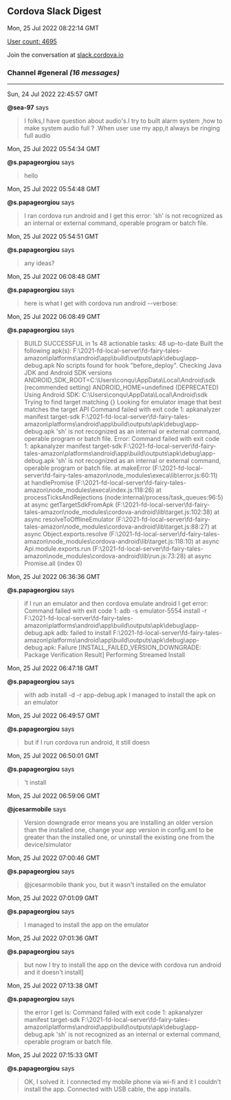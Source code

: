 ## Cordova Slack Digest
Mon, 25 Jul 2022 08:22:14 GMT

[User count: 4695](https://cordova.slack.com/)


Join the conversation at [slack.cordova.io](http://slack.cordova.io/)

### __Channel #general__ _(16 messages)_
---

Sun, 24 Jul 2022 22:45:57 GMT

__@sea-97__ says 
> I folks,I have question about audio's.I try to built alarm system ,how to make system audio full ?   .When user use my app,it always be ringing full audio
> 

Mon, 25 Jul 2022 05:54:34 GMT

__@s.papageorgiou__ says 
> hello
> 

Mon, 25 Jul 2022 05:54:48 GMT

__@s.papageorgiou__ says 
> I ran cordova run android and I get this error: 'sh' is not recognized as an internal or external command,
> operable program or batch file.
> 

Mon, 25 Jul 2022 05:54:51 GMT

__@s.papageorgiou__ says 
> any ideas?
> 

Mon, 25 Jul 2022 06:08:48 GMT

__@s.papageorgiou__ says 
> here is what I get with cordova run android --verbose:
> 

Mon, 25 Jul 2022 06:08:49 GMT

__@s.papageorgiou__ says 
> BUILD SUCCESSFUL in 1s
> 48 actionable tasks: 48 up-to-date
> Built the following apk(s):
>         F:\2021-fd-local-server\fd-fairy-tales-amazon\platforms\android\app\build\outputs\apk\debug\app-debug.apk
> No scripts found for hook "before_deploy".
> Checking Java JDK and Android SDK versions
> ANDROID_SDK_ROOT=C:\Users\conqu\AppData\Local\Android\sdk (recommended setting)
> ANDROID_HOME=undefined (DEPRECATED)
> Using Android SDK: C:\Users\conqu\AppData\Local\Android\sdk
> Trying to find target matching {}
> Looking for emulator image that best matches the target API
> Command failed with exit code 1: apkanalyzer manifest target-sdk F:\2021-fd-local-server\fd-fairy-tales-amazon\platforms\android\app\build\outputs\apk\debug\app-debug.apk
> 'sh' is not recognized as an internal or external command,
> operable program or batch file.
> Error: Command failed with exit code 1: apkanalyzer manifest target-sdk F:\2021-fd-local-server\fd-fairy-tales-amazon\platforms\android\app\build\outputs\apk\debug\app-debug.apk
> 'sh' is not recognized as an internal or external command,
> operable program or batch file.
>     at makeError (F:\2021-fd-local-server\fd-fairy-tales-amazon\node_modules\execa\lib\error.js:60:11)
>     at handlePromise (F:\2021-fd-local-server\fd-fairy-tales-amazon\node_modules\execa\index.js:118:26)
>     at processTicksAndRejections (node:internal/process/task_queues:96:5)
>     at async getTargetSdkFromApk (F:\2021-fd-local-server\fd-fairy-tales-amazon\node_modules\cordova-android\lib\target.js:102:38)
>     at async resolveToOfflineEmulator (F:\2021-fd-local-server\fd-fairy-tales-amazon\node_modules\cordova-android\lib\target.js:88:27)
>     at async Object.exports.resolve (F:\2021-fd-local-server\fd-fairy-tales-amazon\node_modules\cordova-android\lib\target.js:118:10)
>     at async Api.module.exports.run (F:\2021-fd-local-server\fd-fairy-tales-amazon\node_modules\cordova-android\lib\run.js:73:28)
>     at async Promise.all (index 0)
> 

Mon, 25 Jul 2022 06:36:36 GMT

__@s.papageorgiou__ says 
> if I run an emulator and then cordova emulate android I get error: Command failed with exit code 1: adb -s emulator-5554 install -r F:\2021-fd-local-server\fd-fairy-tales-amazon\platforms\android\app\build\outputs\apk\debug\app-debug.apk
> adb: failed to install F:\2021-fd-local-server\fd-fairy-tales-amazon\platforms\android\app\build\outputs\apk\debug\app-debug.apk: Failure [INSTALL_FAILED_VERSION_DOWNGRADE: Package Verification Result]
> Performing Streamed Install
> 

Mon, 25 Jul 2022 06:47:18 GMT

__@s.papageorgiou__ says 
> with adb install -d -r app-debug.apk I managed to install the apk on an emulator
> 

Mon, 25 Jul 2022 06:49:57 GMT

__@s.papageorgiou__ says 
> but if I run cordova run android, it still doesn
> 

Mon, 25 Jul 2022 06:50:01 GMT

__@s.papageorgiou__ says 
> 't install
> 

Mon, 25 Jul 2022 06:59:06 GMT

__@jcesarmobile__ says 
> Version downgrade error means you are installing an older version than the installed one, change your app version in config.xml to be greater than the installed one, or uninstall the existing one from the device/simulator 
> 

Mon, 25 Jul 2022 07:00:46 GMT

__@s.papageorgiou__ says 
> @jcesarmobile thank you, but it wasn't installed on the emulator
> 

Mon, 25 Jul 2022 07:01:09 GMT

__@s.papageorgiou__ says 
> I managed to install the app on the emulator
> 

Mon, 25 Jul 2022 07:01:36 GMT

__@s.papageorgiou__ says 
> but now I try to install the app on the device with cordova run android and it doesn't install]
> 

Mon, 25 Jul 2022 07:13:38 GMT

__@s.papageorgiou__ says 
> the error I get is: Command failed with exit code 1: apkanalyzer manifest target-sdk F:\2021-fd-local-server\fd-fairy-tales-amazon\platforms\android\app\build\outputs\apk\debug\app-debug.apk
> 'sh' is not recognized as an internal or external command,
> operable program or batch file.
> 

Mon, 25 Jul 2022 07:15:33 GMT

__@s.papageorgiou__ says 
> OK, I solved it. I connected my mobile phone via wi-fi and it I couldn't install the app. Connected with USB cable, the app installs.
> 
